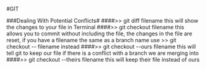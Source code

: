 #GIT

###Dealing With Potential Conflicts#
####>> git diff filename
this will show the changes to your file in Terminal
####>> git checkout filename
this allows you to commit without including the file, the changes in the file are reset, if you have a filename the same as a branch name use >> git checkout -- filename instead
####>> git checkout --ours filename
this will tell git to keep our file if there is a conflict with a branch we are merging into
####>> git checkout --theirs filename
this will keep their file instead of ours

